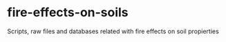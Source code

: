 # fire-effects-on-soils
Scripts, raw files and databases related with fire effects on soil propierties
